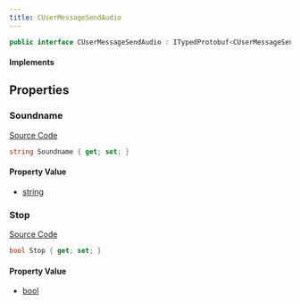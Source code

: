 ```yaml
---
title: CUserMessageSendAudio
---
```


```csharp
public interface CUserMessageSendAudio : ITypedProtobuf<CUserMessageSendAudio>, INativeHandle, INetMessage<CUserMessageSendAudio>, IDisposable
```

#### Implements

## Properties

### Soundname

[Source Code](https://github.com/swiftly-solution/swiftlys2/blob/beta/managed/src/SwiftlyS2.Generated/Protobufs/Interfaces/CUserMessageSendAudio.cs#L18)

```csharp
string Soundname { get; set; }
```

#### Property Value

- [string](https://learn.microsoft.com/dotnet/api/system.string)

### Stop

[Source Code](https://github.com/swiftly-solution/swiftlys2/blob/beta/managed/src/SwiftlyS2.Generated/Protobufs/Interfaces/CUserMessageSendAudio.cs#L21)

```csharp
bool Stop { get; set; }
```

#### Property Value

- [bool](https://learn.microsoft.com/dotnet/api/system.boolean)

